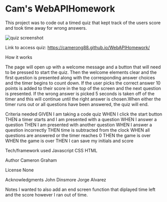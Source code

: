 # Cam's WebAPIHomework

This project was to code out a timed quiz that kept track of the users score and took time away for wrong answers.

![quiz screenshot](./assests/images/quizopenscreen.png)

Link to access quiz: https://camerong88.github.io/WebAPIHomework/

How it works

The page will open up with a welcome message and a button that will need to be pressed to start the quiz. Then the welcome elements clear and the first question is presented along with the corresponding answer choices and the timer begins to count down. If the user picks the correct answer 10 points is added to their score in the top of the screen and the next question is presented. If the wrong answer is picked 5 seconds is taken off of the timer and this will continue until the right answer is chosen.When either the timer runs out or all questions have been answered, the quiz will end.

Criteria needed
GIVEN I am taking a code quiz
WHEN I click the start button
THEN a timer starts and I am presented with a question
WHEN I answer a question
THEN I am presented with another question
WHEN I answer a question incorrectly
THEN time is subtracted from the clock
WHEN all questions are answered or the timer reaches 0
THEN the game is over
WHEN the game is over
THEN I can save my initials and score


Tech/framework used
Javascript
CSS
HTML


Author
Cameron Graham

License
None

Acknowledgments
John Dinsmore
Jorge Alvarez

Notes
I wanted to also add an end screen function that diplayed time left and the score however I ran out of time.